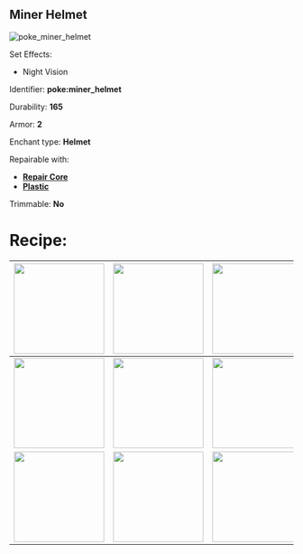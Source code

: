 ## Miner Helmet
![poke_miner_helmet](https://github.com/ItsMePok/PFE/assets/136857747/8138e8d3-d55a-4ade-9096-bcd4a90c36c0)

Set Effects:
* Night Vision

Identifier: **poke:miner_helmet**

Durability: **165**

Armor: **2**

Enchant type: **Helmet**

Repairable with:
* **[Repair Core](https://github.com/ItsMePok/PFE/wiki/Repair-Core)**
* **[Plastic](https://github.com/ItsMePok/PFE/wiki/Plastic)**

Trimmable: **No**

# Recipe:
|<a href="https://github.com/ItsMePok/PFE/wiki/Wire"><img src="https://github.com/user-attachments/assets/011c3700-9b07-41f7-aff6-c850b73dc304" width="160"/></a>|<a href="https://github.com/ItsMePok/PFE/wiki/Cobalt-Ingot"><img src="https://github.com/user-attachments/assets/f2b33b06-67a6-4a44-9c12-0259f8eb17a4" width="160"/></a>|<a href="https://github.com/ItsMePok/PFE/wiki/Wire"><img src="https://github.com/user-attachments/assets/011c3700-9b07-41f7-aff6-c850b73dc304" width="160"/></a>|
|---|---|---|
|<a href="https://github.com/ItsMePok/PFE/wiki/Plastic"><img src="https://github.com/user-attachments/assets/ef6c978f-76ec-48e4-aa89-29c2d98f4624" width="160"/></a>|<a href="https://github.com/ItsMePok/PFE/wiki/Plastic"><img src="https://github.com/user-attachments/assets/ef6c978f-76ec-48e4-aa89-29c2d98f4624" width="160"/></a>|<a href="https://github.com/ItsMePok/PFE/wiki/Plastic"><img src="https://github.com/user-attachments/assets/ef6c978f-76ec-48e4-aa89-29c2d98f4624" width="160"/></a>|
|<a href="https://github.com/ItsMePok/PFE/wiki/Plastic"><img src="https://github.com/user-attachments/assets/ef6c978f-76ec-48e4-aa89-29c2d98f4624" width="160"/></a>|<a href="https://minecraft.wiki/w/Redstone_Dust"><img src="https://minecraft.wiki/images/thumb/Redstone_Dust_JE2_BE2.png/150px-Redstone_Dust_JE2_BE2.png?8cf17" width="160"/></a>|<a href="https://github.com/ItsMePok/PFE/wiki/Plastic"><img src="https://github.com/user-attachments/assets/ef6c978f-76ec-48e4-aa89-29c2d98f4624" width="160"/></a>|
